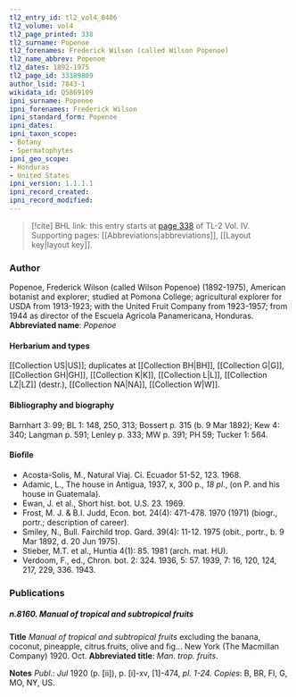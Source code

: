 ```yaml
---
tl2_entry_id: tl2_vol4_0406
tl2_volume: vol4
tl2_page_printed: 338
tl2_surname: Popenoe
tl2_forenames: Frederick Wilson (called Wilson Popenoe)
tl2_name_abbrev: Popenoe
tl2_dates: 1892-1975
tl2_page_id: 33189809
author_lsid: 7843-1
wikidata_id: Q5869109
ipni_surname: Popenoe
ipni_forenames: Frederick Wilson
ipni_standard_form: Popenoe
ipni_dates: 
ipni_taxon_scope: 
- Botany
- Spermatophytes
ipni_geo_scope: 
- Honduras
- United States
ipni_version: 1.1.1.1
ipni_record_created: 
ipni_record_modified:
---
```



> [!cite] BHL link: this entry starts at [page 338](https://www.biodiversitylibrary.org/page/33189809) of TL-2 Vol. IV.
> Supporting pages: [[Abbreviations|abbreviations]], [[Layout key|layout key]].

### Author

Popenoe, Frederick Wilson (called Wilson Popenoe) (1892-1975), American botanist and explorer; studied at Pomona College; agricultural explorer for USDA from 1913-1923; with the United Fruit Company from 1923-1957; from 1944 as director of the Escuela Agricola Panamericana, Honduras. 
**Abbreviated name**: *Popenoe*

#### Herbarium and types

[[Collection US|US]]; duplicates at [[Collection BH|BH]], [[Collection G|G]], [[Collection GH|GH]], [[Collection K|K]], [[Collection L|L]], [[Collection LZ|LZ]] (destr.), [[Collection NA|NA]], [[Collection W|W]].

#### Bibliography and biography

Barnhart 3: 99; BL 1: 148, 250, 313; Bossert p. 315 (b. 9 Mar 1892); Kew 4: 340; Langman p. 591; Lenley p. 333; MW p. 391; PH 59; Tucker 1: 564.

#### Biofile

- Acosta-Solis, M., Natural Viaj. Ci. Ecuador 51-52, 123. 1968.
- Adamic, L., The house in Antigua, 1937, x, 300 p., *18 pl*., (on P. and his house in Guatemala).
- Ewan, J. et al., Short hist. bot. U.S. 23. 1969.
- Frost, M. J. & B.I. Judd, Econ. bot. 24(4): 471-478. 1970 (1971) (biogr., portr.; description of career).
- Smiley, N., Bull. Fairchild trop. Gard. 39(4): 11-12. 1975 (obit., portr., b. 9 Mar 1892, d. 20 Jun 1975).
- Stieber, M.T. et al., Huntia 4(1): 85. 1981 (arch. mat. HU).
- Verdoom, F., ed., Chron. bot. 2: 324. 1936, 5: 57. 1939, 7: 16, 120, 124, 217, 229, 336. 1943.

### Publications

##### n.8160. Manual of tropical and subtropical fruits

**Title**
*Manual of tropical and subtropical fruits* excluding the banana, coconut, pineapple, citrus fruits, olive and fig... New York (The Macmillan Company) 1920. Oct.
**Abbreviated title**: *Man. trop. fruits*.

**Notes**
*Publ*.: *Jul* 1920 (p. \[ii\]), p. \[i\]-xv, \[1\]-474, *pl. 1-24. Copies*: B, BR, FI, G, MO, NY, US.

